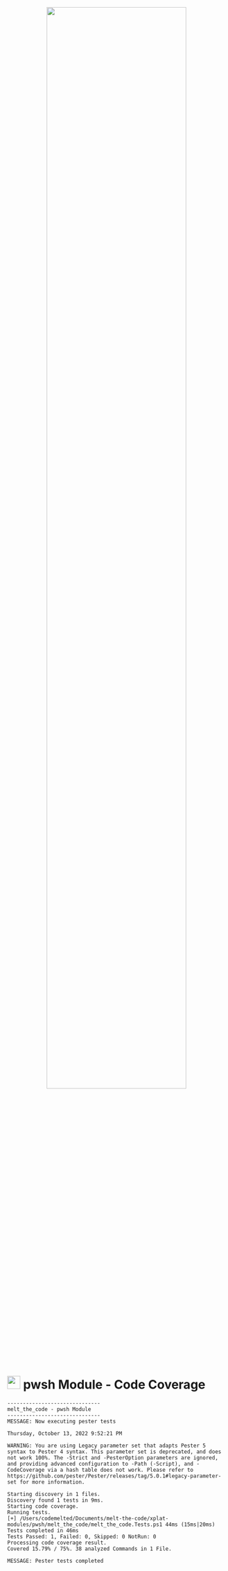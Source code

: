 <center><img style="max-width: 593px; width: 80%;" src="https://codemelted.dev/website-nav/logos/logo-593x100.png" /></center>

<h1><img style="height: 30px;" src="https://codemelted.dev/website-nav/icons/ps_black_64.png" /> pwsh Module - Code Coverage </h1>

```
------------------------------
melt_the_code - pwsh Module
------------------------------
MESSAGE: Now executing pester tests

Thursday, October 13, 2022 9:52:21 PM

WARNING: You are using Legacy parameter set that adapts Pester 5 syntax to Pester 4 syntax. This parameter set is deprecated, and does not work 100%. The -Strict and -PesterOption parameters are ignored, and providing advanced configuration to -Path (-Script), and -CodeCoverage via a hash table does not work. Please refer to https://github.com/pester/Pester/releases/tag/5.0.1#legacy-parameter-set for more information.

Starting discovery in 1 files.
Discovery found 1 tests in 9ms.
Starting code coverage.
Running tests.
[+] /Users/codemelted/Documents/melt-the-code/xplat-modules/pwsh/melt_the_code/melt_the_code.Tests.ps1 44ms (15ms|20ms)
Tests completed in 46ms
Tests Passed: 1, Failed: 0, Skipped: 0 NotRun: 0
Processing code coverage result.
Covered 15.79% / 75%. 38 analyzed Commands in 1 File.

MESSAGE: Pester tests completed
```